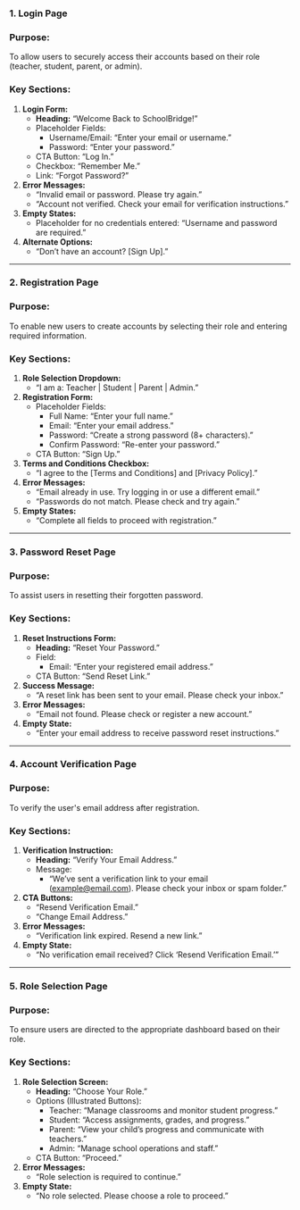 ### **1. Login Page**

### **Purpose:**

To allow users to securely access their accounts based on their role (teacher, student, parent, or admin).

### **Key Sections:**

1. **Login Form:**
    - **Heading:** “Welcome Back to SchoolBridge!”
    - Placeholder Fields:
        - Username/Email: “Enter your email or username.”
        - Password: “Enter your password.”
    - CTA Button: “Log In.”
    - Checkbox: “Remember Me.”
    - Link: “Forgot Password?”
2. **Error Messages:**
    - “Invalid email or password. Please try again.”
    - “Account not verified. Check your email for verification instructions.”
3. **Empty States:**
    - Placeholder for no credentials entered: “Username and password are required.”
4. **Alternate Options:**
    - “Don’t have an account? [Sign Up].”

---

### **2. Registration Page**

### **Purpose:**

To enable new users to create accounts by selecting their role and entering required information.

### **Key Sections:**

1. **Role Selection Dropdown:**
    - “I am a: Teacher | Student | Parent | Admin.”
2. **Registration Form:**
    - Placeholder Fields:
        - Full Name: “Enter your full name.”
        - Email: “Enter your email address.”
        - Password: “Create a strong password (8+ characters).”
        - Confirm Password: “Re-enter your password.”
    - CTA Button: “Sign Up.”
3. **Terms and Conditions Checkbox:**
    - “I agree to the [Terms and Conditions] and [Privacy Policy].”
4. **Error Messages:**
    - “Email already in use. Try logging in or use a different email.”
    - “Passwords do not match. Please check and try again.”
5. **Empty States:**
    - “Complete all fields to proceed with registration.”

---

### **3. Password Reset Page**

### **Purpose:**

To assist users in resetting their forgotten password.

### **Key Sections:**

1. **Reset Instructions Form:**
    - **Heading:** “Reset Your Password.”
    - Field:
        - Email: “Enter your registered email address.”
    - CTA Button: “Send Reset Link.”
2. **Success Message:**
    - “A reset link has been sent to your email. Please check your inbox.”
3. **Error Messages:**
    - “Email not found. Please check or register a new account.”
4. **Empty State:**
    - “Enter your email address to receive password reset instructions.”

---

### **4. Account Verification Page**

### **Purpose:**

To verify the user's email address after registration.

### **Key Sections:**

1. **Verification Instruction:**
    - **Heading:** “Verify Your Email Address.”
    - Message:
        - “We’ve sent a verification link to your email (example@email.com). Please check your inbox or spam folder.”
2. **CTA Buttons:**
    - “Resend Verification Email.”
    - “Change Email Address.”
3. **Error Messages:**
    - “Verification link expired. Resend a new link.”
4. **Empty State:**
    - “No verification email received? Click ‘Resend Verification Email.’”

---

### **5. Role Selection Page**

### **Purpose:**

To ensure users are directed to the appropriate dashboard based on their role.

### **Key Sections:**

1. **Role Selection Screen:**
    - **Heading:** “Choose Your Role.”
    - Options (Illustrated Buttons):
        - Teacher: “Manage classrooms and monitor student progress.”
        - Student: “Access assignments, grades, and progress.”
        - Parent: “View your child’s progress and communicate with teachers.”
        - Admin: “Manage school operations and staff.”
    - CTA Button: “Proceed.”
2. **Error Messages:**
    - “Role selection is required to continue.”
3. **Empty State:**
    - “No role selected. Please choose a role to proceed.”